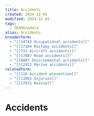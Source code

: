 ```yaml
---
title: Accidents
created: 2024-12-01
modified: 2024-12-01
tags:
  - TBSMetadata
alias: Accidents
broaderTerm:
  - "[[14743 Occupational accidents]]"
  - "[[17164 Railway accidents]]"
  - "[[731 Aircraft accidents]]"
  - "[[17867 Road accidents]]"
  - "[[6807 Environmental accidents]]"
  - "[[12922 Marine accidents]]"
relatedTerm:
  - "[[116 Accident prevention]]"
  - "[[11091 Injuries]]"
  - "[[17631 Rescue]]"
---
```

# Accidents
